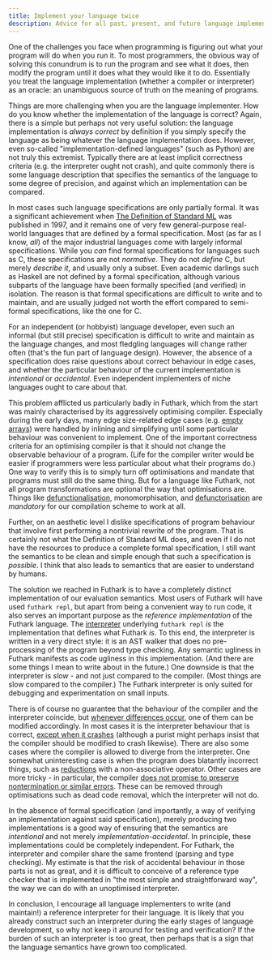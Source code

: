 ```yaml
---
title: Implement your language twice
description: Advice for all past, present, and future language implementers.
---
```


One of the challenges you face when programming is figuring out what your
program will do when you run it. To most programmers, the obvious way of solving
this conundrum is to run the program and see what it does, then modify the
program until it does what they would like it to do. Essentially you treat the
language implementation (whether a compiler or interpreter) as an oracle: an
unambiguous source of truth on the meaning of programs.

Things are more challenging when you are the language implementer. How do you
know whether the implementation of the language is correct? Again, there is a
simple but perhaps not very useful solution: the language implementation is
*always correct* by definition if you simply specify the language as being
whatever the language implementation does. However, even so-called
"implementation-defined languages" (such as Python) are not truly this
extremist. Typically there are at least implicit correctness criteria (e.g. the
interpreter ought not crash), and quite commonly there is some language
description that specifies the semantics of the language to some degree of
precision, and against which an implementation can be compared.

In most cases such language specifications are only partially formal. It was a
significant achievement when [The Definition of Standard
ML](https://smlfamily.github.io/sml97-defn.pdf) was published in 1997, and it
remains one of very few general-purpose real-world languages that are defined by
a formal specification. Most (as far as I know, *all*) of the major industrial
languages come with largely informal specifications. While you *can* find formal
specifications for languages such as C, these specifications are not
*normative*. They do not *define* C, but merely *describe it*, and usually only
a subset. Even academic darlings such as Haskell are not defined by a formal
specification, although various subparts of the language have been formally
specified (and verified) in isolation. The reason is that formal specifications
are difficult to write and to maintain, and are usually judged not worth the
effort compared to semi-formal specifications, like the one for C.

For an independent (or hobbyist) language developer, even such an informal (but
still precise) specification is difficult to write and maintain as the language
changes, and most fledgling languages will change rather often (that's the fun
part of language design). However, the absence of a specification does raise
questions about correct behaviour in edge cases, and whether the particular
behaviour of the current implementation is *intentional* or *accidental*. Even
independent implementers of niche languages ought to care about that.

This problem afflicted us particularly badly in Futhark, which from the start
was mainly characterised by its aggressively optimising compiler. Especially
during the early days, many edge size-related edge cases (e.g. [empty
arrays](https://github.com/diku-dk/futhark/issues/398)) were handled by inlining
and simplifying until some particular behaviour was convenient to implement. One
of the important correctness criteria for an optimising compiler is that it
should not change the observable behaviour of a program. (Life for the compiler
writer would be easier if programmers were less particular about what their
programs do.) One way to verify this is to simply turn off optimisations and
mandate that programs must still do the same thing. But for a language like
Futhark, not all program transformations are optional the way that optimisations
are. Things like
[defunctionalisation](../publications/tfp18.pdf),
monomorphisation, and
[defunctorisation](../publications/icfp18.pdf) are
*mandatory* for our compilation scheme to work at all.

Further, on an aesthetic level I dislike specifications of program behaviour
that involve first performing a nontrivial rewrite of the program. That is
certainly not what the Definition of Standard ML does, and even if I do not have
the resources to produce a complete formal specification, I still want the
semantics to be clean and simple enough that such a specification is *possible*.
I think that also leads to semantics that are easier to understand by humans.

The solution we reached in Futhark is to have a completely distinct
implementation of our evaluation semantics. Most users of Futhark will have used
`futhark repl`, but apart from being a convenient way to run code, it also
serves an important purpose as the *reference implementation* of the Futhark
language. The
[interpreter](https://github.com/diku-dk/futhark/blob/master/src/Language/Futhark/Interpreter.hs)
underlying `futhark repl` *is* the implementation that defines what Futhark
*is*. To this end, the interpreter is written in a very direct style: it is an
AST walker that does no pre-processing of the program beyond type checking. Any
semantic ugliness in Futhark manifests as code ugliness in this implementation.
(And there are some things I mean to write about in the future.) One downside is
that the interpreter is *slow* - and not just compared to the compiler. (Most
things are slow compared to the compiler.) The Futhark interpreter is only
suited for debugging and experimentation on small inputs.

There is of course no guarantee that the behaviour of the compiler and the
interpreter coincide, but [whenever differences
occur](https://github.com/diku-dk/futhark/issues/2239), one of them can be
modified accordingly. In most cases it is the interpreter behaviour that is
correct, [except when it
crashes](https://github.com/diku-dk/futhark/issues/2258) (although a purist
might perhaps insist that the compiler should be modified to crash likewise).
There are also some cases where the compiler is allowed to diverge from the
interpreter. One somewhat uninteresting case is when the program does blatantly
incorrect things, such as [reductions](../examples/scan-reduce.html) with a
non-associative operator. Other cases are more tricky - in particular, the
compiler [does not promise to preserve nontermination or similar
errors](https://futhark-lang.org/blog/2023-03-17-on-nontermination.html). These
can be removed through optimisations such as dead code removal, which the
interpreter will not do.

In the absence of formal specification (and importantly, a way of verifying an
implementation against said specification), merely producing two implementations
is a good way of ensuring that the semantics are *intentional* and not merely
*implementation-accidental*. In principle, these implementations could be
completely independent. For Futhark, the interpreter and compiler share the same
frontend (parsing and type checking). My estimate is that the risk of accidental
behaviour in those parts is not as great, and it is difficult to conceive of a
reference type checker that is implemented in "the most simple and
straightforward way", the way we can do with an unoptimised interpreter.

In conclusion, I encourage all language implementers to write (and maintain!) a
reference interpreter for their language. It is likely that you already
construct such an interpreter during the early stages of language development,
so why not keep it around for testing and verification? If the burden of such an
interpreter is too great, then perhaps that is a sign that the language
semantics have grown too complicated.
